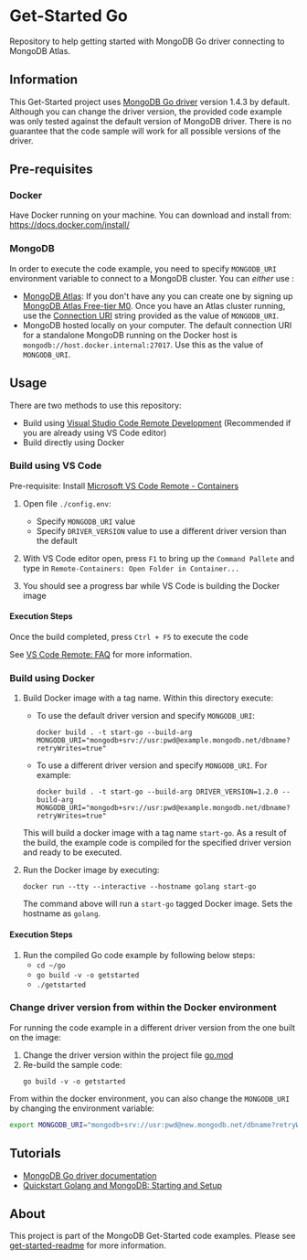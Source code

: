 # Get-Started Go

Repository to help getting started with MongoDB Go driver connecting to MongoDB Atlas.

## Information

This Get-Started project uses [MongoDB Go driver](https://godoc.org/go.mongodb.org/mongo-driver/mongo) version 1.4.3 by default. Although you can change the driver version, the provided code example was only tested against the default version of MongoDB driver. There is no guarantee that the code sample will work for all possible versions of the driver.

## Pre-requisites 

### Docker 

Have Docker running on your machine. You can download and install from: https://docs.docker.com/install/

### MongoDB

In order to execute the code example, you need to specify `MONGODB_URI` environment variable to connect to a MongoDB cluster. You can *either* use : 

* [MongoDB Atlas](https://www.mongodb.com/cloud/atlas): If you don't have any you can create one by signing up [MongoDB Atlas Free-tier M0](https://docs.atlas.mongodb.com/getting-started/). Once you have an Atlas cluster running, use the [Connection URI](https://docs.atlas.mongodb.com/driver-connection/) string provided as the value of `MONGODB_URI`. 
* MongoDB hosted locally on your computer. The default connection URI for a standalone MongoDB running on the Docker host is `mongodb://host.docker.internal:27017`. Use this as the value of `MONGODB_URI`.

## Usage 

There are two methods to use this repository: 

* Build using [Visual Studio Code Remote Development](https://code.visualstudio.com/docs/remote/remote-overview) (Recommended if you are already using VS Code editor)
* Build directly using Docker


### Build using VS Code 

Pre-requisite: Install [Microsoft VS Code Remote - Containers](https://marketplace.visualstudio.com/items?itemName=ms-vscode-remote.remote-containers)

1. Open file `./config.env`: 
   * Specify `MONGODB_URI` value
   * Specify `DRIVER_VERSION` value to use a different driver version than the default

2. With VS Code editor open, press `F1` to bring up the `Command Pallete` and type in `Remote-Containers: Open Folder in Container...`
3. You should see a progress bar while VS Code is building the Docker image

#### Execution Steps

Once the build completed, press `Ctrl + F5` to execute the code

See [VS Code Remote: FAQ](https://code.visualstudio.com/docs/remote/faq) for more information. 

 
### Build using Docker 

1. Build Docker image with a tag name. Within this directory execute: 
   * To use the default driver version and specify `MONGODB_URI`:
      ```
      docker build . -t start-go --build-arg MONGODB_URI="mongodb+srv://usr:pwd@example.mongodb.net/dbname?retryWrites=true"
      ```
   * To use a different driver version and specify `MONGODB_URI`. For example:
      ```
      docker build . -t start-go --build-arg DRIVER_VERSION=1.2.0 --build-arg MONGODB_URI="mongodb+srv://usr:pwd@example.mongodb.net/dbname?retryWrites=true"
      ```
   This will build a docker image with a tag name `start-go`. 
   As a result of the build, the example code is compiled for the specified driver version and ready to be executed.

2. Run the Docker image by executing:
   ```
   docker run --tty --interactive --hostname golang start-go
   ```

   The command above will run a `start-go` tagged Docker image. Sets the hostname as `golang`. 

#### Execution Steps

1. Run the compiled Go code example by following below steps:
   * `cd ~/go`
   * `go build -v -o getstarted`
   * `./getstarted`

### Change driver version from within the Docker environment

For running the code example in a different driver version from the one built on the image:

1. Change the driver version within the project file [go.mod](go/go.mod)
2. Re-build the sample code:
   ```
   go build -v -o getstarted
   ```

From within the docker environment, you can also change the `MONGODB_URI` by changing the environment variable: 

```sh
export MONGODB_URI="mongodb+srv://usr:pwd@new.mongodb.net/dbname?retryWrites=true"
```

## Tutorials

* [MongoDB Go driver documentation](https://docs.mongodb.com/drivers/go)
* [Quickstart Golang and MongoDB: Starting and Setup](https://www.mongodb.com/blog/post/quick-start-golang--mongodb--starting-and-setup)


## About 

This project is part of the MongoDB Get-Started code examples. Please see [get-started-readme](https://github.com/mongodb-developer/get-started-readme) for more information. 
